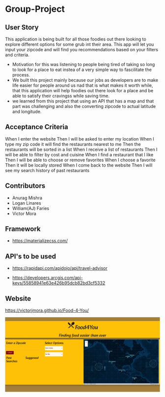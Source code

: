 # Group-Project

## User Story

This application is being built for all those foodies out there looking to explore different options for some grub int their area. This app will let you input your zipcode and will find you recommendations based on your filters and criteria.

- Motivation for this was listening to people being tired of taking so long to look for a place to eat instea of a very simple way to fascilitate the process.
- We built this project mainly because our jobs as developers are to make life easier for people around us nad that is what makes it worth while, that this application will help foodies out there look for a place and be able to satisfy their cravingss while saving time.
- we learned from this project that using an API that has a map and that part was challenging and also the converting zipcode to actual latitude and longitude.

## Acceptance Criteria

When I enter the website
Then I will be asked to enter my location
When I type my zip code it will find the restaurants nearest to me
Then the restaurants will be sorted in a list
When I receive a list of restaurants
Then I will be able to filter by cost and cuisine
When I find a restaurant that I like
Then I will be able to choose or remove favorites
When I choose a favorite
Then it will be locally stored
When I come back to the website
Then I will see my search history of past restaurants

## Contributors
- Anurag Mishra
- Logan Linares
- William(AJ) Faries
- Victor Mora

## Framework
- https://materializecss.com/

## API's to be used 
- https://rapidapi.com/apidojo/api/travel-advisor

- https://developers.arcgis.com/api-keys/55858941e63e426b95dcb82bd3cf5332

## Website 
https://victorjmora.github.io/Food-4-You/

<img width="1440" alt="Screen Shot 2023-04-10 at 7 21 39 PM" src="./assets/images/food4you.JPG">
